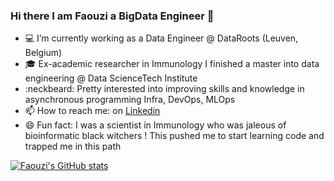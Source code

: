 ### Hi there I am Faouzi a BigData Engineer 👋

- :computer: I’m currently working as a Data Engineer @ DataRoots (Leuven, Belgium)
- :mortar_board: Ex-academic researcher in Immunology I finished a master into data engineering @ Data ScienceTech Institute
- :neckbeard: Pretty interested into improving skills and knowledge in asynchronous programming Infra, DevOps, MLOps
- 📫 How to reach me: on [Linkedin](https://www.linkedin.com/in/faouzi-braza/)
- 😄 Fun fact: I was a scientist in Immunology who was jaleous of bioinformatic black witchers ! This pushed me to start learning code and trapped me in this path
 
 [![Faouzi's GitHub stats](https://github-readme-stats.vercel.app/api?username=fbraza)](https://github.com/fbraza/github-readme-stats)
